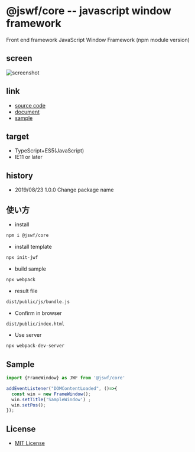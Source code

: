 # @jswf/core -- javascript window framework

Front end framework
JavaScript Window Framework (npm module version)

## screen

![screenshot](https://raw.githubusercontent.com/JavaScript-WindowFramework/javascript-window-framework/ScreenShot/ScreenShot.gif)

## link

- [source code](https://github.com/JavaScript-WindowFramework/core)
- [document](https://javascript-windowframework.github.io/TypeDocViewer/dist/)
- [sample](https://github.com/JavaScript-WindowFramework/jwf_sample01)

## target

- TypeScript+ES5(JavaScript)
- IE11 or later

## history

- 2019/08/23 1.0.0 Change package name

## 使い方

- install

```.sh
npm i @jswf/core
```

- install template

```.sh
npx init-jwf
```

- build sample

```.sh
npx webpack
```

- result file

```.sh
dist/public/js/bundle.js
```

- Confirm in browser

```.sh
dist/public/index.html
```

- Use server

```.sh
npx webpack-dev-server
```

## Sample

```src/public/index.ts
import {FrameWindow} as JWF from '@jswf/core'

addEventListener("DOMContentLoaded", ()=>{
  const win = new FrameWindow();
  win.setTitle('SampleWindow') ;
  win.setPos();
});
```

## License

- [MIT License](https://opensource.org/licenses/mit-license.php)
